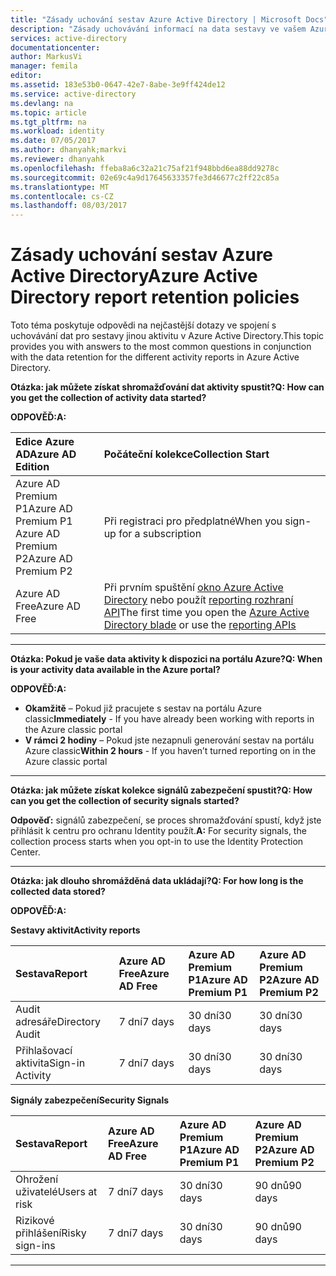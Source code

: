 ```yaml
---
title: "Zásady uchování sestav Azure Active Directory | Microsoft Docs"
description: "Zásady uchovávání informací na data sestavy ve vašem Azure Active Directory"
services: active-directory
documentationcenter: 
author: MarkusVi
manager: femila
editor: 
ms.assetid: 183e53b0-0647-42e7-8abe-3e9ff424de12
ms.service: active-directory
ms.devlang: na
ms.topic: article
ms.tgt_pltfrm: na
ms.workload: identity
ms.date: 07/05/2017
ms.author: dhanyahk;markvi
ms.reviewer: dhanyahk
ms.openlocfilehash: ffeba8a6c32a21c75af21f948bbd6ea88dd9278c
ms.sourcegitcommit: 02e69c4a9d17645633357fe3d46677c2ff22c85a
ms.translationtype: MT
ms.contentlocale: cs-CZ
ms.lasthandoff: 08/03/2017
---
```

# <a name="azure-active-directory-report-retention-policies"></a><span data-ttu-id="968bb-103">Zásady uchování sestav Azure Active Directory</span><span class="sxs-lookup"><span data-stu-id="968bb-103">Azure Active Directory report retention policies</span></span>


<span data-ttu-id="968bb-104">Toto téma poskytuje odpovědi na nejčastější dotazy ve spojení s uchovávání dat pro sestavy jinou aktivitu v Azure Active Directory.</span><span class="sxs-lookup"><span data-stu-id="968bb-104">This topic provides you with answers to the most common questions in conjunction with the data retention for the different activity reports in Azure Active Directory.</span></span> 

<span data-ttu-id="968bb-105">**Otázka: jak můžete získat shromažďování dat aktivity spustit?**</span><span class="sxs-lookup"><span data-stu-id="968bb-105">**Q: How can you get the collection of activity data started?**</span></span>

<span data-ttu-id="968bb-106">**ODPOVĚĎ:**</span><span class="sxs-lookup"><span data-stu-id="968bb-106">**A:**</span></span>

| <span data-ttu-id="968bb-107">Edice Azure AD</span><span class="sxs-lookup"><span data-stu-id="968bb-107">Azure AD Edition</span></span> | <span data-ttu-id="968bb-108">Počáteční kolekce</span><span class="sxs-lookup"><span data-stu-id="968bb-108">Collection Start</span></span> |
| :--              | :--   |
| <span data-ttu-id="968bb-109">Azure AD Premium P1</span><span class="sxs-lookup"><span data-stu-id="968bb-109">Azure AD Premium P1</span></span> <br /> <span data-ttu-id="968bb-110">Azure AD Premium P2</span><span class="sxs-lookup"><span data-stu-id="968bb-110">Azure AD Premium P2</span></span> | <span data-ttu-id="968bb-111">Při registraci pro předplatné</span><span class="sxs-lookup"><span data-stu-id="968bb-111">When you sign-up for a subscription</span></span> |
| <span data-ttu-id="968bb-112">Azure AD Free</span><span class="sxs-lookup"><span data-stu-id="968bb-112">Azure AD Free</span></span> | <span data-ttu-id="968bb-113">Při prvním spuštění [okno Azure Active Directory](https://ms.portal.azure.com/#blade/Microsoft_AAD_IAM/ActiveDirectoryMenuBlade/Overview) nebo použít [reporting rozhraní API](https://aka.ms/aadreports)</span><span class="sxs-lookup"><span data-stu-id="968bb-113">The first time you open the [Azure Active Directory blade](https://ms.portal.azure.com/#blade/Microsoft_AAD_IAM/ActiveDirectoryMenuBlade/Overview) or use the [reporting APIs](https://aka.ms/aadreports)</span></span>  |

---
<span data-ttu-id="968bb-114">**Otázka: Pokud je vaše data aktivity k dispozici na portálu Azure?**</span><span class="sxs-lookup"><span data-stu-id="968bb-114">**Q: When is your activity data available in the Azure portal?**</span></span>

<span data-ttu-id="968bb-115">**ODPOVĚĎ:**</span><span class="sxs-lookup"><span data-stu-id="968bb-115">**A:**</span></span>

- <span data-ttu-id="968bb-116">**Okamžitě** – Pokud již pracujete s sestav na portálu Azure classic</span><span class="sxs-lookup"><span data-stu-id="968bb-116">**Immediately** - If you have already been working with reports in the Azure classic portal</span></span>
- <span data-ttu-id="968bb-117">**V rámci 2 hodiny** – Pokud jste nezapnuli generování sestav na portálu Azure classic</span><span class="sxs-lookup"><span data-stu-id="968bb-117">**Within 2 hours** - If you haven’t turned reporting on  in the Azure classic portal</span></span>

---
<span data-ttu-id="968bb-118">**Otázka: jak můžete získat kolekce signálů zabezpečení spustit?**</span><span class="sxs-lookup"><span data-stu-id="968bb-118">**Q: How can you get the collection of security signals started?**</span></span>  

<span data-ttu-id="968bb-119">**Odpověď:** signálů zabezpečení, se proces shromažďování spustí, když jste přihlásit k centru pro ochranu Identity použít.</span><span class="sxs-lookup"><span data-stu-id="968bb-119">**A:** For security signals, the collection process starts when you opt-in to use the Identity Protection Center.</span></span> 


---
<span data-ttu-id="968bb-120">**Otázka: jak dlouho shromážděná data ukládají?**</span><span class="sxs-lookup"><span data-stu-id="968bb-120">**Q: For how long is the collected data stored?**</span></span>

<span data-ttu-id="968bb-121">**ODPOVĚĎ:**</span><span class="sxs-lookup"><span data-stu-id="968bb-121">**A:**</span></span>

<span data-ttu-id="968bb-122">**Sestavy aktivit**</span><span class="sxs-lookup"><span data-stu-id="968bb-122">**Activity reports**</span></span>    

| <span data-ttu-id="968bb-123">Sestava</span><span class="sxs-lookup"><span data-stu-id="968bb-123">Report</span></span>                 | <span data-ttu-id="968bb-124">Azure AD Free</span><span class="sxs-lookup"><span data-stu-id="968bb-124">Azure AD Free</span></span> | <span data-ttu-id="968bb-125">Azure AD Premium P1</span><span class="sxs-lookup"><span data-stu-id="968bb-125">Azure AD Premium P1</span></span> | <span data-ttu-id="968bb-126">Azure AD Premium P2</span><span class="sxs-lookup"><span data-stu-id="968bb-126">Azure AD Premium P2</span></span> |
| :--                    | :--           | :--                 | :--                 |
| <span data-ttu-id="968bb-127">Audit adresáře</span><span class="sxs-lookup"><span data-stu-id="968bb-127">Directory Audit</span></span>        | <span data-ttu-id="968bb-128">7 dní</span><span class="sxs-lookup"><span data-stu-id="968bb-128">7 days</span></span>        | <span data-ttu-id="968bb-129">30 dní</span><span class="sxs-lookup"><span data-stu-id="968bb-129">30 days</span></span>             | <span data-ttu-id="968bb-130">30 dní</span><span class="sxs-lookup"><span data-stu-id="968bb-130">30 days</span></span>             |
| <span data-ttu-id="968bb-131">Přihlašovací aktivita</span><span class="sxs-lookup"><span data-stu-id="968bb-131">Sign-in Activity</span></span>       | <span data-ttu-id="968bb-132">7 dní</span><span class="sxs-lookup"><span data-stu-id="968bb-132">7 days</span></span>        | <span data-ttu-id="968bb-133">30 dní</span><span class="sxs-lookup"><span data-stu-id="968bb-133">30 days</span></span>             | <span data-ttu-id="968bb-134">30 dní</span><span class="sxs-lookup"><span data-stu-id="968bb-134">30 days</span></span>             |

<span data-ttu-id="968bb-135">**Signály zabezpečení**</span><span class="sxs-lookup"><span data-stu-id="968bb-135">**Security Signals**</span></span>

| <span data-ttu-id="968bb-136">Sestava</span><span class="sxs-lookup"><span data-stu-id="968bb-136">Report</span></span>         | <span data-ttu-id="968bb-137">Azure AD Free</span><span class="sxs-lookup"><span data-stu-id="968bb-137">Azure AD Free</span></span> | <span data-ttu-id="968bb-138">Azure AD Premium P1</span><span class="sxs-lookup"><span data-stu-id="968bb-138">Azure AD Premium P1</span></span> | <span data-ttu-id="968bb-139">Azure AD Premium P2</span><span class="sxs-lookup"><span data-stu-id="968bb-139">Azure AD Premium P2</span></span> |
| :--            | :--           | :--                 | :--                 |
| <span data-ttu-id="968bb-140">Ohrožení uživatelé</span><span class="sxs-lookup"><span data-stu-id="968bb-140">Users at risk</span></span>  | <span data-ttu-id="968bb-141">7 dní</span><span class="sxs-lookup"><span data-stu-id="968bb-141">7 days</span></span>        | <span data-ttu-id="968bb-142">30 dní</span><span class="sxs-lookup"><span data-stu-id="968bb-142">30 days</span></span>             | <span data-ttu-id="968bb-143">90 dnů</span><span class="sxs-lookup"><span data-stu-id="968bb-143">90 days</span></span>             |
| <span data-ttu-id="968bb-144">Rizikové přihlášení</span><span class="sxs-lookup"><span data-stu-id="968bb-144">Risky sign-ins</span></span> | <span data-ttu-id="968bb-145">7 dní</span><span class="sxs-lookup"><span data-stu-id="968bb-145">7 days</span></span>        | <span data-ttu-id="968bb-146">30 dní</span><span class="sxs-lookup"><span data-stu-id="968bb-146">30 days</span></span>             | <span data-ttu-id="968bb-147">90 dnů</span><span class="sxs-lookup"><span data-stu-id="968bb-147">90 days</span></span>             |

---